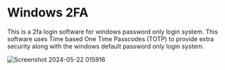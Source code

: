 # Windows 2FA

This is a 2fa login software for windows password only login system. This software uses Time based One Time Passcodes (TOTP) to provide extra security along with the windows default password only login system.

![Screenshot 2024-05-22 015916](https://github.com/user-attachments/assets/895383b2-7cdb-4a6a-bb14-cf48ab5ffa2e)


